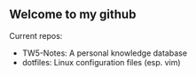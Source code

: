 
## Welcome to my github

Current repos:
* TW5-Notes: A personal knowledge database
* dotfiles: Linux configuration files (esp. vim)
